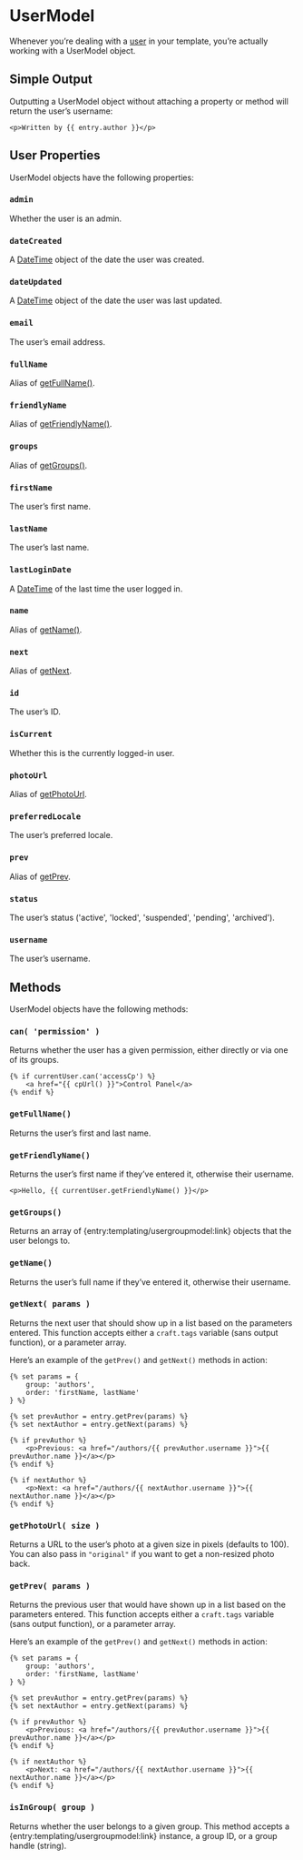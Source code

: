 # UserModel

Whenever you’re dealing with a [user]({entry:docs/users}) in your template, you’re actually working with a UserModel object.

## Simple Output

Outputting a UserModel object without attaching a property or method will return the user’s username:

```twig
<p>Written by {{ entry.author }}</p>
```


## User Properties

UserModel objects have the following properties:

### `admin`

Whether the user is an admin.

### `dateCreated`

A [DateTime]({entry:templating/datetime}) object of the date the user was created.

### `dateUpdated`

A [DateTime]({entry:templating/datetime}) object of the date the user was last updated.

### `email`

The user’s email address.

### `fullName`

Alias of [getFullName()](#getFullName).

### `friendlyName`

Alias of [getFriendlyName()](#getFriendlyName).

### `groups`

Alias of [getGroups()](#getGroups).

### `firstName`

The user’s first name.

### `lastName`

The user’s last name.

### `lastLoginDate`

A [DateTime]({entry:templating/datetime}) of the last time the user logged in.

### `name`

Alias of [getName()](#getName).

### `next`

Alias of [getNext](#getNext).

### `id`

The user’s ID.

### `isCurrent`

Whether this is the currently logged-in user.

### `photoUrl`

Alias of [getPhotoUrl](#getPhotoUrl).

### `preferredLocale`

The user’s preferred locale.

### `prev`

Alias of [getPrev](#getPrev).

### `status`

The user’s status ('active', 'locked', 'suspended', 'pending', 'archived').

### `username`

The user’s username.


## Methods

UserModel objects have the following methods:

### `can( 'permission' )`

Returns whether the user has a given permission, either directly or via one of its groups.

```twig
{% if currentUser.can('accessCp') %}
    <a href="{{ cpUrl() }}">Control Panel</a>
{% endif %}
```

### `getFullName()`

Returns the user’s first and last name.

### `getFriendlyName()`

Returns the user’s first name if they’ve entered it, otherwise their username.

```twig
<p>Hello, {{ currentUser.getFriendlyName() }}</p>
```

### `getGroups()`

Returns an array of {entry:templating/usergroupmodel:link} objects that the user belongs to.

### `getName()`

Returns the user’s full name if they’ve entered it, otherwise their username.

### `getNext( params )`

Returns the next user that should show up in a list based on the parameters entered. This function accepts either a `craft.tags` variable (sans output function), or a parameter array.

Here’s an example of the `getPrev()` and `getNext()` methods in action:

```twig
{% set params = {
    group: 'authors',
    order: 'firstName, lastName'
} %}

{% set prevAuthor = entry.getPrev(params) %}
{% set nextAuthor = entry.getNext(params) %}

{% if prevAuthor %}
    <p>Previous: <a href="/authors/{{ prevAuthor.username }}">{{ prevAuthor.name }}</a></p>
{% endif %}

{% if nextAuthor %}
    <p>Next: <a href="/authors/{{ nextAuthor.username }}">{{ nextAuthor.name }}</a></p>
{% endif %}
```

### `getPhotoUrl( size )`

Returns a URL to the user’s photo at a given size in pixels (defaults to 100). You can also pass in `"original"` if you want to get a non-resized photo back.

### `getPrev( params )`

Returns the previous user that would have shown up in a list based on the parameters entered. This function accepts either a `craft.tags` variable (sans output function), or a parameter array.

Here’s an example of the `getPrev()` and `getNext()` methods in action:

```twig
{% set params = {
    group: 'authors',
    order: 'firstName, lastName'
} %}

{% set prevAuthor = entry.getPrev(params) %}
{% set nextAuthor = entry.getNext(params) %}

{% if prevAuthor %}
    <p>Previous: <a href="/authors/{{ prevAuthor.username }}">{{ prevAuthor.name }}</a></p>
{% endif %}

{% if nextAuthor %}
    <p>Next: <a href="/authors/{{ nextAuthor.username }}">{{ nextAuthor.name }}</a></p>
{% endif %}
```

### `isInGroup( group )`

Returns whether the user belongs to a given group. This method accepts a {entry:templating/usergroupmodel:link} instance, a group ID, or a group handle (string).